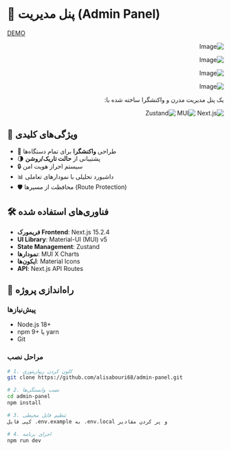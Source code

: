 # 🚀 پنل مدیریت (Admin Panel) 
[DEMO](https://paneladmin-seven.vercel.app/)


 
<div dir="rtl">

  
  ![Image](https://github.com/user-attachments/assets/63dae0cb-44c8-4f4a-a2a6-2daa60f13c1c)

  
  ![Image](https://github.com/user-attachments/assets/72288790-8e9d-4bb0-a996-c25a06b2910d)

  
  ![Image](https://github.com/user-attachments/assets/24bd3bcc-9b17-444e-8ed8-84d6929e41b2)

  
![Image](https://github.com/user-attachments/assets/790436a6-8a83-4404-bdb2-442fb2fc1858)


یک پنل مدیریت مدرن و واکنشگرا ساخته شده با:

![Next.js](https://img.shields.io/badge/Next.js-15.2.4-black?logo=next.js&style=flat)
![MUI](https://img.shields.io/badge/MUI-7.0.1-blue?logo=mui&style=flat)
![Zustand](https://img.shields.io/badge/Zustand-5.0.3-lightgrey)

</div>

## 🌟 ویژگی‌های کلیدی
- 📱 طراحی **واکنشگرا** برای تمام دستگاه‌ها
- 🌗 پشتیبانی از **حالت تاریک/روشن**
- 🔒 سیستم احراز هویت امن
- 📊 داشبورد تحلیلی با نمودارهای تعاملی
- 🛡️ محافظت از مسیرها (Route Protection)

## 🛠️ فناوری‌های استفاده شده
- **فریمورک Frontend**: Next.js 15.2.4
- **UI Library**: Material-UI (MUI) v5
- **State Management**: Zustand
- **نمودارها**: MUI X Charts
- **ایکون‌ها**: Material Icons
- **API**: Next.js API Routes

## 🚀 راه‌اندازی پروژه

### پیش‌نیازها
- Node.js 18+
- npm 9+ یا yarn
- Git

### مراحل نصب
```bash
# 1. کلون کردن ریپازیتوری
git clone https://github.com/alisabouri68/admin-panel.git

# 2. نصب وابستگی‌ها
cd admin-panel
npm install

# 3. تنظیم فایل محیطی
کپی فایل .env.example به .env.local و پر کردن مقادیر

# 4. اجرای برنامه
npm run dev
